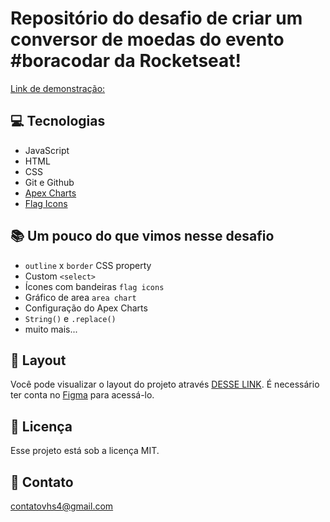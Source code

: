 # Repositório do desafio de criar um conversor de moedas do evento #boracodar da Rocketseat!

[Link de demonstração:](https://vhs4.github.io/Conversor-de-moedas/)

## 💻 Tecnologias

- JavaScript
- HTML
- CSS
- Git e Github
- [Apex Charts](https://apexcharts.com/)
- [Flag Icons](https://github.com/lipis/flag-icons)

## 📚 Um pouco do que vimos nesse desafio

- `outline` x `border` CSS property
- Custom `<select>`
- Ícones com bandeiras `flag icons`
- Gráfico de area `area chart`
- Configuração do Apex Charts
- `String()` e `.replace()`
- muito mais...

## 🔖 Layout

Você pode visualizar o layout do projeto através [DESSE LINK](https://www.figma.com/community/file/1212757179376046656). É necessário ter conta no [Figma](https://figma.com) para acessá-lo.

## :memo: Licença

Esse projeto está sob a licença MIT.

## 📩 Contato 

contatovhs4@gmail.com
